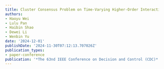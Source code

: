 ```yaml
---
title: Cluster Consensus Problem on Time-Varying Higher-Order Interaction Networks
authors:
- Haoyu Wei
- Lulu Pan
- Haibin Shao
- Dewei Li
- Wenbin Yu
date: '2024-12-01'
publishDate: '2024-11-30T07:12:13.707026Z'
publication_types:
- paper-conference
publication: '*The 63nd IEEE Conference on Decision and Control (CDC)*'
---
```

